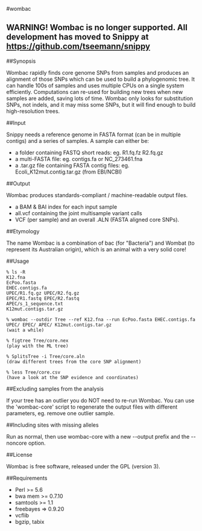 #wombac

## **WARNING!** Wombac is no longer supported. All development has moved to Snippy at https://github.com/tseemann/snippy

##Synopsis

Wombac rapidly finds core genome SNPs from samples and produces an alignment of those SNPs which can be used to build a phylogenomic tree. It can handle 100s of samples and uses multiple CPUs on a single system efficiently. Computations can re-used for building new trees when new samples are added, saving lots of time. Wombac only looks for substitution SNPs, not indels, and it may miss some SNPs, but it will find enough to build high-resolution trees.

##Input

Snippy needs a reference genome in FASTA format (can be in multiple contigs) and a series of samples. A sample can either be:

* a folder containing FASTQ short reads: eg. R1.fq.fz R2.fq.gz
* a multi-FASTA file: eg. contigs.fa or NC_273461.fna
* a .tar.gz file containing FASTA contig files: eg. Ecoli_K12mut.contig.tar.gz (from EBI/NCBI)

##Output

Wombac produces standards-compliant / machine-readable output files.

* a BAM & BAI index for each input sample
* all.vcf containing the joint multisample variant calls
* VCF (per sample) and an overall .ALN (FASTA aligned core SNPs).


##Etymology

The name Wombac is a combination of bac (for "Bacteria") and Wombat (to represent its Australian origin), which is an animal with a very solid core!

##Usage

```
% ls -R
K12.fna 
EcPoo.fasta 
EHEC.contigs.fa 
UPEC/R1.fq.gz UPEC/R2.fq.gz
EPEC/R1.fastq EPEC/R2.fastq
APEC/s_1_sequence.txt
K12mut.contigs.tar.gz

% wombac --outdir Tree --ref K12.fna --run EcPoo.fasta EHEC.contigs.fa UPEC/ EPEC/ APEC/ K12mut.contigs.tar.gz
(wait a while)

% figtree Tree/core.nex
(play with the ML tree)

% SplitsTree -i Tree/core.aln
(draw different trees from the core SNP alignment)

% less Tree/core.csv
(have a look at the SNP evidence and coordinates)
```

##Excluding samples from the analysis

If your tree has an outlier you do NOT need to re-run Wombac. You can use the 'wombac-core' script to regenerate the output files with different parameters, eg. remove one outlier sample.

##Including sites with missing alleles

Run as normal, then use wombac-core with a new --output prefix and the --noncore option.

##License

Wombac is free software, released under the GPL (version 3).

##Requirements

* Perl >= 5.6
* bwa mem >= 0.7.10
* samtools >= 1.1 
* freebayes => 0.9.20
* vcflib 
* bgzip, tabix
